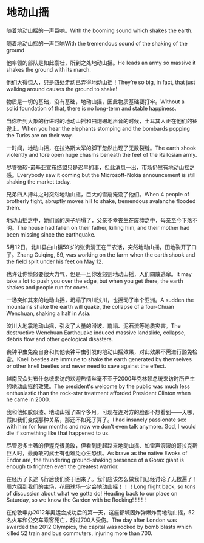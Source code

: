# 地动山摇

<p><span class="chinese">随着地动山摇的一声巨响。</span><span class="english">With the booming sound which shakes the earth.</span></p>

<p><span class="chinese">随着地动山摇的一声巨响</span><span class="english">With the tremendous sound of the shaking of the ground</span></p>

<p><span class="chinese">他率领的部队是如此豪壮，所到之处地动山摇。</span><span class="english">He leads an army so massive it shakes the ground with its march.</span></p>

<p><span class="chinese">他们大得惊人，只是四处走动已弄得地动山摇！</span><span class="english">They’re so big, in fact, that just walking around causes the ground to shake!</span></p>

<p><span class="chinese">物质是一切的基础，没有基础，地动山摇，因此物质基础要打牢。</span><span class="english">Without a solid foundation of that, there is no long-term and stable happiness.</span></p>

<p><span class="chinese">当你听到大象的行进时的地动山摇和臼炮碾地声音的时候，土耳其人正在他们的征途上。</span><span class="english">When you hear the elephants stomping and the bombards popping the Turks are on their way.</span></p>

<p><span class="chinese">一时间，地动山摇，在拉洛斯大军的脚下忽然出现了无数裂缝。</span><span class="english">The earth shook violently and tore open huge chasms beneath the feet of the Rallosian army.</span></p>

<p><span class="chinese">尽管微软-诺基亚宣布结盟只是迟早的事，但此消息一出，市场仍然有地动山摇之感。</span><span class="english">Everybody saw it coming but the Microsoft-Nokia announcement is still shaking the market today.</span></p>

<p><span class="chinese">兄弟四人搏斗之时突然地动山摇，巨大的雪崩淹没了他们。</span><span class="english">When 4 people of brotherly fight, abruptly moves hill to shake, tremendous avalanche flooded them.</span></p>

<p><span class="chinese">地动山摇之中，她们家的房子坍塌了，父亲不幸丧生在废墟之中，母亲至今下落不明。</span><span class="english">The house had fallen on their father, killing him, and their mother had been missing since the earthquake.</span></p>

<p><span class="chinese">5月12日，北川县曲山镇59岁的张贵清正在干农活，突然地动山摇，田地裂开了口子。</span><span class="english">Zhang Guiqing, 59, was working on the farm when the earth shook and the field split under his feet on May 12.</span></p>

<p><span class="chinese">也许让你愤怒要很大力气，但是一旦你发怒则地动山摇，人们四散逃窜。</span><span class="english">It may take a lot to push you over the edge, but when you get there, the earth shakes and people run for cover.</span></p>

<p><span class="chinese">一场突如其来的地动山摇，坍塌了四川汶川，也摇动了半个亚洲。</span><span class="english">A sudden the mountains shake the earth will quake, the collapse of a four-Chuan Wenchuan, shaking a half in Asia.</span></p>

<p><span class="chinese">汶川大地震地动山摇，引发了大量的滑坡、崩塌、泥石流等地质灾害。</span><span class="english">The destructive Wenchuan Earthquake induced massive landslide, collapse, debris flow and other geological disasters.</span></p>

<p><span class="chinese">丧钟甲虫免疫自身和其他丧钟甲虫引发的地动山摇效果，对此效果不需进行豁免检定。</span><span class="english">Knell beetles are immune to shake the earth generated by themselves or other knell beetles and never need to save against the effect.</span></p>

<p><span class="chinese">越南民众对布什总统来访的欢迎热情丝毫不亚于2000年克林顿总统来访时所产生的地动山摇的效果。</span><span class="english">The president's welcome by the public was much less enthusiastic than the rock-star treatment afforded President Clinton when he came in 2000.</span></p>

<p><span class="chinese">我和他如胶似漆、地动山摇了四个多月，可现在连对方的脸都不想看到——天哪，假如我们变成那种关系，那还不如死了算了。</span><span class="english">I had insanely passionate sex with him for four months and now we don't even talk anymore. God, I would die if something like that happened to us.</span></p>

<p><span class="chinese">尽管恩多土著的伊渥克很勇敢，但看到走起路来地动山摇、如雷声滚滚的哥拉克斯巨人时，最勇敢的武士有也难免心生恐惧。</span><span class="english">As brave as the native Ewoks of Endor are, the thundering ground-shaking presence of a Gorax giant is enough to frighten even the greatest warrior.</span></p>

<p><span class="chinese">在经历了长途飞行后我们终于回来了。我们应该怎么做我们已经讨论了无数遍了！周六回到我们的主场，花园球场一定会地动山摇！！！</span><span class="english">Long flight back, so tons of discussion about what we gotta do! Heading back to our place on Saturday, so we know the Garden with be Rocking! ! ! ! !</span></p>

<p><span class="chinese">在伦敦申办2012年奥运会成功后的第一天，这座都城因炸弹爆炸而地动山摇，52名火车和公交车乘客死亡，超过700人受伤。</span><span class="english">The day after London was awarded the 2012 Olympics, the capital was rocked by bomb blasts which killed 52 train and bus commuters, injuring more than 700.</span></p>


